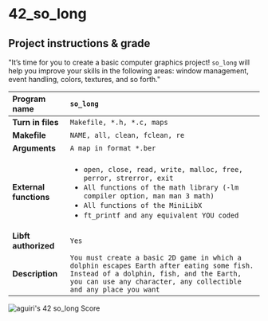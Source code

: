 # 42_so_long

## Project instructions & grade

"It’s time for you to create a basic computer graphics project! `so_long` will help you improve your skills in the following areas: window management, event handling, colors, textures, and so forth."

| Program name | `so_long` |
|:--- |:--- |
| **Turn in files** | `Makefile, *.h, *.c, maps` |
| **Makefile** | `NAME, all, clean, fclean, re` |
| **Arguments** | `A map in format *.ber` |
| **External functions** | <ul><li>`open, close, read, write, malloc, free, perror, strerror, exit`</li><li>`All functions of the math library (-lm compiler option, man man 3 math)`</li><li>`All functions of the MiniLibX`</li><li>`ft_printf and any equivalent YOU coded`</li></ul> |
| **Libft authorized** | `Yes` |
| **Description** | `You must create a basic 2D game in which a dolphin escapes Earth after eating some fish. Instead of a dolphin, fish, and the Earth, you can use any character, any collectible and any place you want` |

![aguiri's 42 so_long Score](https://badge42.vercel.app/api/v2/cl1m1z528009409l5bo2ovzih/project/2623777)
